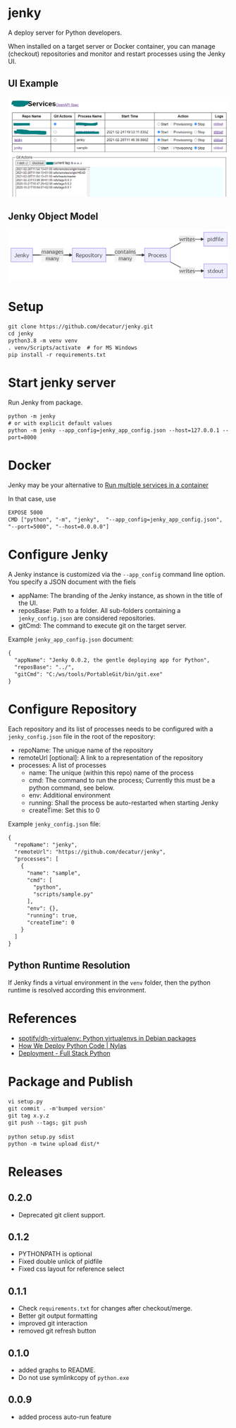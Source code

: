 # jenky
A deploy server for Python developers. 

When installed on a target server or Docker container, you can manage (checkout) repositories and monitor and restart 
processes using the Jenky UI.

## UI Example
![UI](jenky/html/ui.png)

## Jenky Object Model
![Jenky Object Model](jenky/html/jenky_object_model.png)

# Setup

````shell script
git clone https://github.com/decatur/jenky.git
cd jenky
python3.8 -m venv venv
. venv/Scripts/activate  # for MS Windows
pip install -r requirements.txt
````

# Start jenky server

Run Jenky from package.

````shell script
python -m jenky
# or with explicit default values
python -m jenky --app_config=jenky_app_config.json --host=127.0.0.1 --port=8000
````

# Docker

Jenky may be your alternative to
[Run multiple services in a container](https://docs.docker.com/config/containers/multi-service_container/)

In that case, use
````shell script
EXPOSE 5000
CMD ["python", "-m", "jenky",  "--app_config=jenky_app_config.json", "--port=5000", "--host=0.0.0.0"]
````

# Configure Jenky

A Jenky instance is customized via the `--app_config` command line option. You specify a JSON document with the fiels
* appName: The branding of the Jenky instance, as shown in the title of the UI.
* reposBase: Path to a folder. All sub-folders containing a `jenky_config.json` are considered repositories.
* gitCmd: The command to execute git on the target server.

Example `jenky_app_config.json` document:
````
{
  "appName": "Jenky 0.0.2, the gentle deploying app for Python",
  "reposBase": "../",
  "gitCmd": "C:/ws/tools/PortableGit/bin/git.exe"
}
````

# Configure Repository

Each repository and its list of processes needs to be configured with a `jenky_config.json` file in the root of
the repository:
* repoName: The unique name of the repository
* remoteUrl [optional]: A link to a representation of the repository
* processes: A list of processes
  * name: The unique (within this repo) name of the process
  * cmd: The command to run the process; Currently this must be a python command, see below.
  * env: Additional environment
  * running: Shall the process be auto-restarted when starting Jenky
  * createTime: Set this to 0

Example `jenky_config.json` file:
````
{
  "repoName": "jenky",
  "remoteUrl": "https://github.com/decatur/jenky",
  "processes": [
    {
      "name": "sample",
      "cmd": [
        "python",
        "scripts/sample.py"
      ],
      "env": {},
      "running": true,
      "createTime": 0
    }
  ]
}
````

## Python Runtime Resolution

If Jenky finds a virtual environment in the `venv` folder, then the python runtime is resolved according this
environment. 

# References
* [spotify/dh-virtualenv: Python virtualenvs in Debian packages](https://github.com/spotify/dh-virtualenv)
* [How We Deploy Python Code | Nylas](https://www.nylas.com/blog/packaging-deploying-python/)
* [Deployment - Full Stack Python](https://www.fullstackpython.com/deployment.html)


# Package and Publish

````shell script
vi setup.py
git commit . -m'bumped version'
git tag x.y.z
git push --tags; git push

python setup.py sdist
python -m twine upload dist/*
````

# Releases

## 0.2.0

* Deprecated git client support.

## 0.1.2
* PYTHONPATH is optional
* Fixed double unlick of pidfile
* Fixed css layout for reference select

## 0.1.1
* Check `requirements.txt` for changes after checkout/merge.
* Better git output formatting
* improved git interaction
* removed git refresh button

## 0.1.0
* added graphs to README.
* Do not use symlinkcopy of `python.exe`

## 0.0.9
* added process auto-run feature
